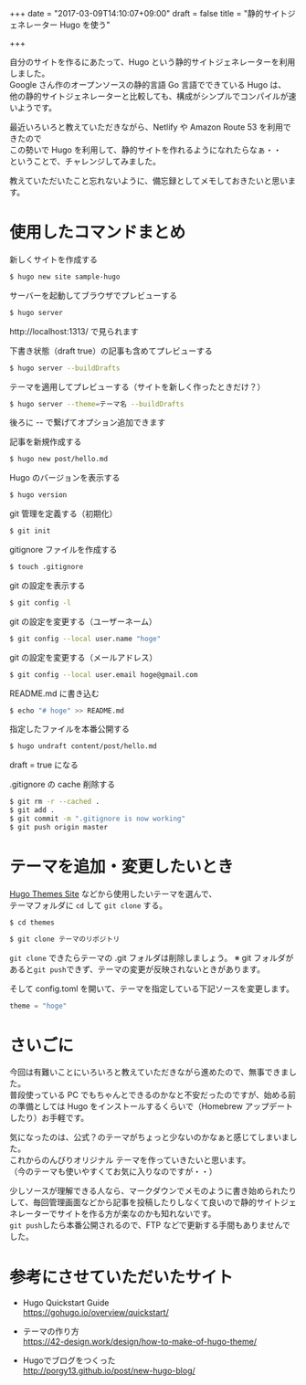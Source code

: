 +++
date = "2017-03-09T14:10:07+09:00"
draft = false
title = "静的サイトジェネレーター Hugo を使う"

+++

自分のサイトを作るにあたって、Hugo という静的サイトジェネレーターを利用しました。  
Google さん作のオープンソースの静的言語 Go 言語でできている Hugo は、  
他の静的サイトジェネレーターと比較しても、構成がシンプルでコンパイルが速いようです。

<!--more-->

最近いろいろと教えていただきながら、Netlify や Amazon Route 53 を利用できたので  
この勢いで Hugo を利用して、静的サイトを作れるようになれたらなぁ・・  
ということで、チャレンジしてみました。

教えていただいたこと忘れないように、備忘録としてメモしておきたいと思います。


# 使用したコマンドまとめ
新しくサイトを作成する
```bash
$ hugo new site sample-hugo
```

サーバーを起動してブラウザでプレビューする
```bash
$ hugo server
```
http://localhost:1313/ で見られます

下書き状態（draft true）の記事も含めてプレビューする
```bash
$ hugo server --buildDrafts
```

テーマを適用してプレビューする（サイトを新しく作ったときだけ？）
```bash
$ hugo server --theme=テーマ名 --buildDrafts
```
後ろに -- で繋げてオプション追加できます

記事を新規作成する
```bash
$ hugo new post/hello.md
```

Hugo のバージョンを表示する
```bash
$ hugo version
```

git 管理を定義する（初期化）
```bash
$ git init
```

gitignore ファイルを作成する
```bash
$ touch .gitignore
```

git の設定を表示する
```bash
$ git config -l
```

git の設定を変更する（ユーザーネーム）
```bash
$ git config --local user.name "hoge"
```

git の設定を変更する（メールアドレス）
```bash
$ git config --local user.email hoge@gmail.com
```

README.md に書き込む
```bash
$ echo "# hoge" >> README.md
```

指定したファイルを本番公開する
```bash
$ hugo undraft content/post/hello.md
```
draft = true になる

.gitignore の cache 削除する
```bash
$ git rm -r --cached .
$ git add .
$ git commit -m ".gitignore is now working"
$ git push origin master
```


# テーマを追加・変更したいとき
[Hugo Themes Site](http://themes.gohugo.io/) などから使用したいテーマを選んで、  
テーマフォルダに `cd` して `git clone` する。

```bash
$ cd themes
```

```bash
$ git clone テーマのリポジトリ
```

`git clone` できたらテーマの .git フォルダは削除しましょう。
※ git フォルダがあると`git push`できず、テーマの変更が反映されないときがあります。

そして config.toml を開いて、テーマを指定している下記ソースを変更します。

```js
theme = "hoge"
```


# さいごに
今回は有難いことにいろいろと教えていただきながら進めたので、無事できました。  
普段使っている PC でもちゃんとできるのかなと不安だったのですが、始める前の準備としては Hugo をインストールするくらいで（Homebrew アップデートしたり）お手軽です。

気になったのは、公式？のテーマがちょっと少ないのかなぁと感じてしまいました。  
これからのんびりオリジナル テーマを作っていきたいと思います。  
（今のテーマも使いやすくてお気に入りなのですが・・）

少しソースが理解できる人なら、マークダウンでメモのように書き始められたりして、毎回管理画面などから記事を投稿したりしなくて良いので静的サイトジェネレーターでサイトを作る方が楽なのかも知れないです。  
`git push`したら本番公開されるので、FTP などで更新する手間もありませんでした。


# 参考にさせていただいたサイト
- Hugo Quickstart Guide  
https://gohugo.io/overview/quickstart/

- テーマの作り方  
https://42-design.work/design/how-to-make-of-hugo-theme/

- Hugoでブログをつくった  
http://porgy13.github.io/post/new-hugo-blog/
